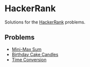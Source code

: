 # HackerRank
Solutions for the [HackerRank](https://www.hackerrank.com/) problems.

## Problems

* [Mini-Max Sum](https://www.hackerrank.com/challenges/mini-max-sum/problem)
* [Birthday Cake Candles](https://www.hackerrank.com/challenges/birthday-cake-candles/problem)
* [Time Conversion](https://www.hackerrank.com/challenges/time-conversion/problem)